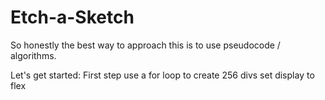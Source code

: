 # Etch-a-Sketch
So honestly the best way to approach this is to use pseudocode / algorithms. 

Let's get started:
First step use a for loop to create 256 divs
set display to flex